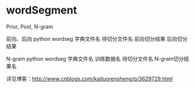 wordSegment
===========

Prior, Post, N-gram

前向、后向
python wordseg 字典文件名 待切分文件名  前向切分结果 后向切分结果

N-gram
python wordseg 字典文件名 训练数据名 待切分文件名  N-gram切分结果名

详见博客：http://www.cnblogs.com/kaituorensheng/p/3629729.html




